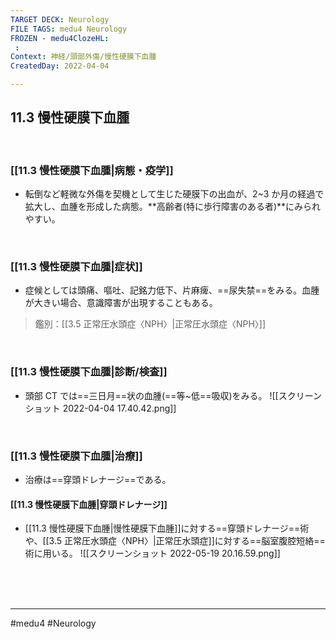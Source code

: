 ```yaml
---
TARGET DECK: Neurology
FILE TAGS: medu4 Neurology
FROZEN - medu4ClozeHL:
 : 
Context: 神経/頭部外傷/慢性硬膜下血腫
CreatedDay: 2022-04-04

---
```


## 11.3 慢性硬膜下血腫

<br>

### [[11.3 慢性硬膜下血腫|病態・疫学]]
* 転倒など軽微な外傷を契機として生じた硬膜下の出血が、2~3 か月の経過で拡大し、血腫を形成した病態。**高齢者(特に歩行障害のある者)**にみられやすい。

<br>

### [[11.3 慢性硬膜下血腫|症状]]
* 症候としては頭痛、嘔吐、記銘力低下、片麻痺、==尿失禁==をみる。血腫が大きい場合、意識障害が出現することもある。
>鑑別：[[3.5 正常圧水頭症〈NPH〉|正常圧水頭症〈NPH〉]]
<!--ID: 1649070300003-->



<br>

### [[11.3 慢性硬膜下血腫|診断/検査]]
* 頭部 CT では==三日月==状の血腫(==等~低==吸収)をみる。
![[スクリーンショット 2022-04-04 17.40.42.png]]
<!--ID: 1649070300010-->




<br>

### [[11.3 慢性硬膜下血腫|治療]]
* 治療は==穿頭ドレナージ==である。
<!--ID: 1649070300018-->



#### [[11.3 慢性硬膜下血腫|穿頭ドレナージ]]
* [[11.3 慢性硬膜下血腫|慢性硬膜下血腫]]に対する==穿頭ドレナージ==術や、[[3.5 正常圧水頭症〈NPH〉|正常圧水頭症]]に対する==脳室腹腔短絡==術に用いる。
![[スクリーンショット 2022-05-19 20.16.59.png]]
<!--ID: 1652999969190-->




<br><br><br>

---
#medu4 #Neurology 